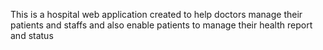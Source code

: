 This is a hospital web application created to help doctors manage their patients and staffs and also enable patients to manage their health report and status 
